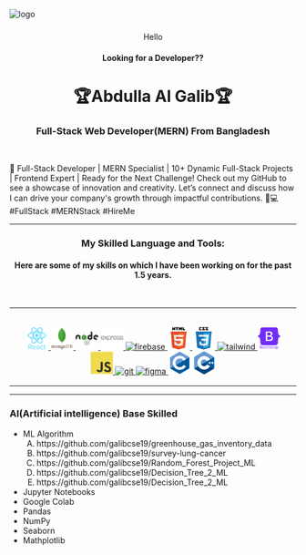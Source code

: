![logo](https://github.com/galibcse19/galibcse19/blob/main/galib-github-banner.png)
<h3></h3> 
<p align="center">Hello
<!-- Hi<img align="center" src="https://emojipedia-us.s3.amazonaws.com/source/noto-emoji-animations/344/waving-hand_1f44b.gif" alt="" width=40px> -->
</p>
<h4 align="center">Looking for a Developer??</h4>
<h1 align="center">🏆Abdulla Al Galib🏆</h1>
<h3 align="center">Full-Stack Web Developer(MERN) From Bangladesh</h3>
<br/>
<p align="left">🚀 Full-Stack Developer | MERN Specialist | 10+ Dynamic Full-Stack Projects | Frontend Expert | Ready for the Next Challenge! Check out my GitHub to see a showcase of innovation and creativity. Let’s connect and discuss how I can drive your company's growth through impactful contributions. 🌟💻 #FullStack #MERNStack #HireMe</p>
<hr/>
<h3 align="center">My Skilled Language and Tools:</h3>
<h4 align="center">Here are some of my skills on which I have been working on for the past 1.5 years.</h4> <br>
<table align="center">
  <tr>
     <td>
       <p align="center"> <br>
<a href="https://reactjs.org/" target="_blank" rel="noreferrer"> <img src="https://raw.githubusercontent.com/devicons/devicon/master/icons/react/react-original-wordmark.svg" alt="react" width="40" height="40"/> </a>
         <a href="https://www.mongodb.com/" target="_blank" rel="noreferrer"> <img src="https://raw.githubusercontent.com/devicons/devicon/master/icons/mongodb/mongodb-original-wordmark.svg" alt="mongodb" width="40" height="40"/> </a>
<a href="https://nodejs.org" target="_blank" rel="noreferrer"> <img src="https://raw.githubusercontent.com/devicons/devicon/master/icons/nodejs/nodejs-original-wordmark.svg" alt="nodejs" width="40" height="40"/> </a> 
 <a href="https://expressjs.com" target="_blank" rel="noreferrer"> <img src="https://raw.githubusercontent.com/devicons/devicon/master/icons/express/express-original-wordmark.svg" alt="express" width="40" height="40"/> </a> 
 <a href="https://firebase.google.com/" target="_blank" rel="noreferrer"> <img src="https://www.vectorlogo.zone/logos/firebase/firebase-icon.svg" alt="firebase" width="40" height="40"/> </a>
  <a href="https://www.w3.org/html/" target="_blank" rel="noreferrer"> <img src="https://raw.githubusercontent.com/devicons/devicon/master/icons/html5/html5-original-wordmark.svg" alt="html5" width="40" height="40"/> </a>
  <a href="https://www.w3schools.com/css/" target="_blank" rel="noreferrer"> <img src="https://raw.githubusercontent.com/devicons/devicon/master/icons/css3/css3-original-wordmark.svg" alt="css3" width="40" height="40"/> </a>
   <a href="https://tailwindcss.com/" target="_blank" rel="noreferrer"> <img src="https://www.vectorlogo.zone/logos/tailwindcss/tailwindcss-icon.svg" alt="tailwind" width="40" height="40"/> </a>
   <a href="https://getbootstrap.com" target="_blank" rel="noreferrer"> <img src="https://raw.githubusercontent.com/devicons/devicon/master/icons/bootstrap/bootstrap-plain-wordmark.svg" alt="bootstrap" width="40" height="40"/> </a>
   <a href="https://developer.mozilla.org/en-US/docs/Web/JavaScript" target="_blank" rel="noreferrer"> <img src="https://raw.githubusercontent.com/devicons/devicon/master/icons/javascript/javascript-original.svg" alt="javascript" width="40" height="40"/> </a>
    <a href="https://git-scm.com/" target="_blank" rel="noreferrer"> <img src="https://www.vectorlogo.zone/logos/git-scm/git-scm-icon.svg" alt="git" width="40" height="40"/> </a> 
    <a href="https://www.figma.com/" target="_blank" rel="noreferrer"> <img src="https://www.vectorlogo.zone/logos/figma/figma-icon.svg" alt="figma" width="40" height="40"/> </a>
     <a href="https://www.cprogramming.com/" target="_blank" rel="noreferrer"> <img src="https://raw.githubusercontent.com/devicons/devicon/master/icons/c/c-original.svg" alt="c" width="40" height="40"/></a> <a href="https://www.w3schools.com/cpp/" target="_blank" rel="noreferrer"> <img src="https://raw.githubusercontent.com/devicons/devicon/master/icons/cplusplus/cplusplus-original.svg" alt="cplusplus" width="40" height="40"/> </a></p>
     </td>
  </tr>
</table>
<hr/>
<h3>AI(Artificial intelligence) Base Skilled</h3>
<ul>
  <li>ML Algorithm 
    <ol type="A">
      <li>https://github.com/galibcse19/greenhouse_gas_inventory_data</li>
      <li>https://github.com/galibcse19/survey-lung-cancer</li>
      <li>https://github.com/galibcse19/Random_Forest_Project_ML</li>
      <li>https://github.com/galibcse19/Decision_Tree_2_ML</li>
      <li>https://github.com/galibcse19/Decision_Tree_2_ML</li>
    </ol>
  </li>
  <li>Jupyter Notebooks</li>
  <li>Google Colab</li>
  <li>Pandas</li>
  <li>NumPy</li>
  <li>Seaborn</li>
  <li>Mathplotlib</li>
</ul>
</hr>



<!--
**galibcse19/galibcse19** is a ✨ _special_ ✨ repository because its `README.md` (this file) appears on your GitHub profile.

Here are some ideas to get you started:

- 🔭 I’m currently working on ...
- 🌱 I’m currently learning ...
- 👯 I’m looking to collaborate on ...
- 🤔 I’m looking for help with ...
- 💬 Ask me about ...
- 📫 How to reach me: ...
- 😄 Pronouns: ...
- ⚡ Fun fact: ...
-->
